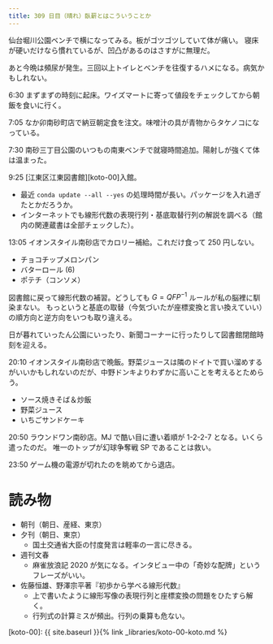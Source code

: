 ```yaml
---
title: 309 日目（晴れ）臥薪とはこういうことか
---
```


仙台堀川公園ベンチで横になってみる。板がゴツゴツしていて体が痛い。
寝床が硬いだけなら慣れているが、凹凸があるのはさすがに無理だ。

あと今晩は頻尿が発生。三回以上トイレとベンチを往復するハメになる。病気かもしれない。

6:30 まずまずの時刻に起床。ワイズマートに寄って値段をチェックしてから朝飯を食いに行く。

7:05 なか卯南砂町店で納豆朝定食を注文。味噌汁の具が青物からタケノコになっている。

7:30 南砂三丁目公園のいつもの南東ベンチで就寝時間追加。陽射しが強くて体は温まった。

9:25 [江東区江東図書館][koto-00]入館。
* 最近 `conda update --all --yes` の処理時間が長い。パッケージを入れ過ぎたとかだろうか。
* インターネットでも線形代数の表現行列・基底取替行列の解説を調べる（館内の関連蔵書は全部チェックした）。

13:05 イオンスタイル南砂店でカロリー補給。これだけ食って 250 円しない。
* チョコチップメロンパン
* バターロール (6)
* ポテチ（コンソメ）

図書館に戻って線形代数の補習。どうしても $G = QFP^{-1}$ ルールが私の脳裡に馴染まない。
もっというと基底の取替（今気づいたが座標変換と言い換えていい）の順方向と逆方向をいつも取り違える。

日が暮れていったん公園にいったり、新聞コーナーに行ったりして図書館閉館時刻を迎える。

20:10 イオンスタイル南砂店で晩飯。野菜ジュースは隣のドイトで買い溜めするがいいかもしれないのだが、中野ドンキよりわずかに高いことを考えるとためらう。
* ソース焼きそば＆炒飯
* 野菜ジュース
* いちごサンドケーキ

20:50 ラウンドワン南砂店。MJ で酷い目に遭い着順が 1-2-2-7 となる。いくら遣ったのだ。
唯一のトップが幻球争奪戦 SP であることは救い。

23:50 ゲーム機の電源が切れたのを眺めてから退店。

# 読み物

* 朝刊（朝日、産経、東京）
* 夕刊（朝日、東京）
  * 国土交通省大臣の忖度発言は軽率の一言に尽きる。
* 週刊文春
  * 麻雀放浪記 2020 が気になる。インタビュー中の「奇妙な配牌」というフレーズがいい。
* 佐藤恒雄、野澤宗平著『初歩から学べる線形代数』
  * 上で書いたように線形写像の表現行列と座標変換の問題をひたすら解く。
  * 行列式の計算ミスが頻出。行列の乗算も危ない。

[koto-00]: {{ site.baseurl }}{% link _libraries/koto-00-koto.md %}
